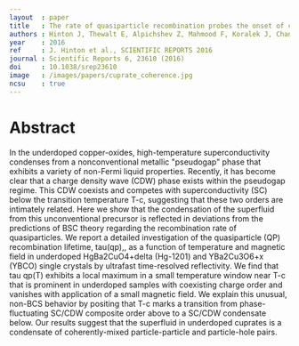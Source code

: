 ```yaml
---
layout  : paper
title   : The rate of quasiparticle recombination probes the onset of coherence in cuprate superconductors
authors : Hinton J, Thewalt E, Alpichshev Z, Mahmood F, Koralek J, Chan M, Veit M, Dorow C, Barisic N, Kemper A, Bonn D, Hardy W, Liang R, Gedik N, Greven M, Lanzara A, Orenstein J
year    : 2016
ref     : J. Hinton et al., SCIENTIFIC REPORTS 2016
journal : Scientific Reports 6, 23610 (2016)
doi     : 10.1038/srep23610
image   : /images/papers/cuprate_coherence.jpg
ncsu    : true
---
```


# Abstract

In the underdoped copper-oxides, high-temperature superconductivity condenses from a nonconventional metallic "pseudogap" phase that exhibits a variety of non-Fermi liquid properties. Recently, it has become clear that a charge density wave (CDW) phase exists within the pseudogap regime. This CDW coexists and competes with superconductivity (SC) below the transition temperature T-c, suggesting that these two orders are intimately related. Here we show that the condensation of the superfluid from this unconventional precursor is reflected in deviations from the predictions of BSC theory regarding the recombination rate of quasiparticles. We report a detailed investigation of the quasiparticle (QP) recombination lifetime, tau(qp),, as a function of temperature and magnetic field in underdoped HgBa2CuO4+delta (Hg-1201) and YBa2Cu3O6+x (YBCO) single crystals by ultrafast time-resolved reflectivity. We find that tau qp(T) exhibits a local maximum in a small temperature window near T-c that is prominent in underdoped samples with coexisting charge order and vanishes with application of a small magnetic field. We explain this unusual, non-BCS behavior by positing that T-c marks a transition from phase-fluctuating SC/CDW composite order above to a SC/CDW condensate below. Our results suggest that the superfluid in underdoped cuprates is a condensate of coherently-mixed particle-particle and particle-hole pairs.
